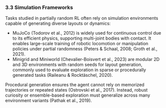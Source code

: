 ### 3.3 Simulation Frameworks

Tasks studied in partially random RL often rely on simulation environments capable of generating diverse layouts or dynamics:
- MuJoCo (Todorov et al., 2012) is widely used for continuous control due to its efficient physics, supporting multi-joint bodies with contact. It enables large-scale training of robotic locomotion or manipulation policies under partial randomness (Peters & Schaal, 2008; Groth et al., 2021).
- Minigrid and Miniworld (Chevalier-Boisvert et al., 2023) are modular 2D and 3D environments with random seeds for layout generation, commonly used to evaluate exploration in sparse or procedurally generated tasks (Raileanu & Rocktäschel, 2020).

Procedural generation ensures the agent cannot rely on memorized trajectories or repeated states (Ostrovski et al., 2017). Instead, robust curiosity or ensemble-based exploration must generalize across many environment variants (Pathak et al., 2019).
